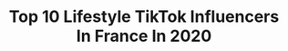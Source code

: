 ---
title: Top 10 Lifestyle TikTok Influencers In France In 2020
description: >-
  Find top lifestyle TikTok influencers in France in 2020. Most popular hashtags: #girls #humour #family #traveltiktok.
platform: TikTok
profiles:
  - username: "itscindyoff"
    fullname: >-
      KFC for Life 🍗🔥
    location: "France"
    followers: 227765
    engagement: 2025
    commentsToLikes: 0.017926
    id: ck9kcut4lr5lz0j78iglq9jjz
    verified: false
    hashtags: "#tattoo, #fifa, #fyp, #fake"
  - username: "elevoice"
    fullname: >-
      Elea 
    location: "France"
    followers: 103100
    engagement: 2658
    commentsToLikes: 0.012761
    id: ckac9jierg68p0i78zjjj2904
    verified: false
    hashtags: "#cute, #tadt, #grwm, #routine"
  - username: "lauralacrn"
    fullname: >-
      lauralacrn 🦋
    location: "France"
    followers: 6442
    engagement: 1324
    commentsToLikes: 0.071859
    id: ckaic562pj78j0i78f6kaq45s
    verified: false
    hashtags: "#deconfinement, #skate, #foodlover, #disney"
  - username: "monsieurlifestyle"
    fullname: >-
      MonsieurLifestyle
    location: "France"
    followers: 140456
    engagement: 731
    commentsToLikes: 0.031589
    id: ck81swi8qtmch0j784mewcbwo
    verified: false
    hashtags: "#yacht, #privatevilla, #whatwewearfor, #takecare"
  - username: "limitlesssecrets"
    fullname: >-
      Limitlesssecrets
    location: "France"
    followers: 14189
    engagement: 909
    commentsToLikes: 0.215816
    id: ck9dwvka0qqt90j78po69an1j
    verified: false
    hashtags: "#worldtravel, #foodies, #sundaybrunch, #facades"
  - username: "zozoliina.insta"
    fullname: >-
      Zozoliina
    location: "France"
    followers: 18460
    engagement: 679
    commentsToLikes: 0.049607
    id: ckach9fl6ygny0i787ogxsms5
    verified: false
    hashtags: "#family, #cleopatre, #colissimo, #totalyspies"
  - username: "ohmymag"
    fullname: >-
      Ohmymag !
    location: "France"
    followers: 60017
    engagement: 1531
    commentsToLikes: 0.007052
    id: ck8oqwlvw9en10j78gm5xmrk0
    verified: true
    hashtags: "#voyage, #fight, #postconfinement, #romy"
  - username: "justbedopee"
    fullname: >-
      Justbedopee
    location: "France"
    followers: 4755
    engagement: 683
    commentsToLikes: 0.032035
    id: ck9eqnzjfy1s20j78r80gqe3e
    verified: false
    hashtags: "#espa, #mistake, #menage, #mafamilledabord"
  - username: "karabellum"
    fullname: >-
      Kara Bellum
    location: "France"
    followers: 151318
    engagement: 441
    commentsToLikes: 0.014348
    id: ck9v9171vc3j00j78d1hylaoc
    verified: false
    hashtags: ""
  - username: "fiodancer"
    fullname: >-
      Fiona 🇪🇸🇮🇹
    location: "France"
    followers: 101457
    engagement: 834
    commentsToLikes: 0.010518
    id: ckaibdv5gg4hs0i78s2sx8r7y
    verified: false
    hashtags: "#party, #football, #hair, #hairstyle"
---